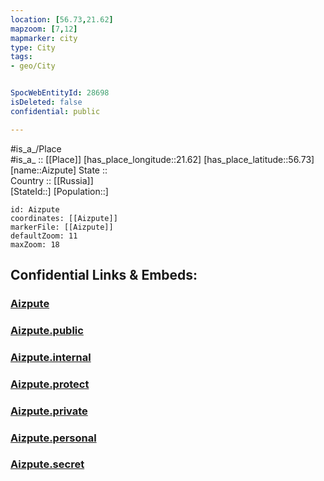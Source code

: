 ```yaml
---
location: [56.73,21.62] 
mapzoom: [7,12] 
mapmarker: city 
type: City
tags:
- geo/City


SpocWebEntityId: 28698
isDeleted: false
confidential: public

---
```

#is_a_/Place  
#is_a_ :: [[Place]] 
[has_place_longitude::21.62] 
[has_place_latitude::56.73] 
[name::Aizpute] 
State ::  
Country :: [[Russia]]  
[StateId::] 
[Population::] 



```leaflet
id: Aizpute
coordinates: [[Aizpute]] 
markerFile: [[Aizpute]] 
defaultZoom: 11 
maxZoom: 18
```


## Confidential Links & Embeds: 

### [Aizpute](/_Standards/Earth/Continent/Europe/Europe~North/Latvia/Counties/Aizputes/City/Aizpute.md) 

### [Aizpute.public](/_public/Earth/Continent/Europe/Europe~North/Latvia/Counties/Aizputes/City/Aizpute.public.md) 

### [Aizpute.internal](/_internal/Earth/Continent/Europe/Europe~North/Latvia/Counties/Aizputes/City/Aizpute.internal.md) 

### [Aizpute.protect](/_protect/Earth/Continent/Europe/Europe~North/Latvia/Counties/Aizputes/City/Aizpute.protect.md) 

### [Aizpute.private](/_private/Earth/Continent/Europe/Europe~North/Latvia/Counties/Aizputes/City/Aizpute.private.md) 

### [Aizpute.personal](/_personal/Earth/Continent/Europe/Europe~North/Latvia/Counties/Aizputes/City/Aizpute.personal.md) 

### [Aizpute.secret](/_secret/Earth/Continent/Europe/Europe~North/Latvia/Counties/Aizputes/City/Aizpute.secret.md)

